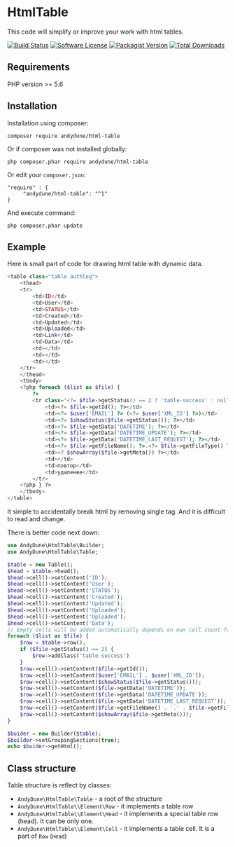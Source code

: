 # HtmlTable
This code will simplify or improve your work with html tables.

[![Build Status](https://travis-ci.org/AndyDune/HtmlTable.svg?branch=master)](https://travis-ci.org/AndyDune/HtmlTable)
[![Software License](https://img.shields.io/badge/license-MIT-brightgreen.svg?style=flat-square)](LICENSE)
[![Packagist Version](https://img.shields.io/packagist/v/andydune/html-table.svg?style=flat-square)](https://packagist.org/packages/andydune/html-table)
[![Total Downloads](https://img.shields.io/packagist/dt/andydune/html-table.svg?style=flat-square)](https://packagist.org/packages/andydune/html-table)


Requirements
------------

PHP version >= 5.6

Installation
------------

Installation using composer:

```
composer require andydune/html-table
```
Or if composer was not installed globally:
```
php composer.phar require andydune/html-table
```
Or edit your `composer.json`:
```
"require" : {
     "andydune/html-table": "^1"
}

```
And execute command:
```
php composer.phar update
```

Example
-----------

Here is small part of code for drawing html table with dynamic data. 

```php
<table class="table authlog">
    <thead>
    <tr>
        <td>ID</td>
        <td>User</td>
        <td>STATUS</td>
        <td>Created</td>
        <td>Updated</td>
        <td>Uploaded</td>
        <td>Link</td>
        <td>Data</td>
        <td></td>
        <td></td>
        <td></td>
    </tr>
    </thead>
    <tbody>
    <?php foreach ($list as $file) {
        ?>
        <tr class="<?= $file->getStatus() == 2 ? 'table-success' : null; ?>">
            <td><?= $file->getId(); ?></td>
            <td><?= $user['EMAIL'] ?> (<?= $user['XML_ID'] ?>)</td>
            <td><?= $showStatus($file->getStatus()); ?></td>
            <td><?= $file->getData('DATETIME'); ?></td>
            <td><?= $file->getData('DATETIME_UPDATE'); ?></td>
            <td><?= $file->getData('DATETIME_LAST_REQUEST'); ?></td>
            <td><?= $file->getFileName(); ?>.<?= $file->getFileType() ?></td>
            <td><? $showArray($file->getMeta()) ?></td>
            <td></td>
            <td>повтор</td>
            <td>удаление</td>
        </tr>
    <?php } ?>
    </tbody>
</table>
```
It simple to accidentally break html by removing single tag. And it is difficult to read and change.

There is better code next down:
```php
use AndyDune\HtmlTable\Builder;
use AndyDune\HtmlTable\Table;

$table = new Table();
$head = $table->head();
$head->cell()->setContent('ID');
$head->cell()->setContent('User');
$head->cell()->setContent('STATUS');
$head->cell()->setContent('Created');
$head->cell()->setContent('Updated');
$head->cell()->setContent('Uploaded');
$head->cell()->setContent('Uploaded');
$head->cell()->setContent('Data');
// Empty cells will be added automatically depends on max cell count for next rows.
foreach ($list as $file) {
    $row = $table->row();
    if ($file->getStatus() == 2) {
        $row->addClass('table-success')
    }
    $row->cell()->setContent($file->getId());
    $row->cell()->setContent($user['EMAIL'] . $user['XML_ID']);
    $row->cell()->setContent($showStatus($file->getStatus()));
    $row->cell()->setContent($file->getData('DATETIME'));
    $row->cell()->setContent($file->getData('DATETIME_UPDATE'));
    $row->cell()->setContent($file->getData('DATETIME_LAST_REQUEST'));
    $row->cell()->setContent($file->getFileName() . '.' . $file->getFileType());
    $row->cell()->setContent($showArray($file->getMeta()));
}

$buider = new Builder($table);
$builder->setGroupingSections(true);
echo $buider->getHtml(); 
``` 

Class structure
----------

Table structure is reflect by classes:

- `AndyDune\HtmlTable\Table` - a root of the structure
- `AndyDune\HtmlTable\\Element\Row` - it implements a table row 
- `AndyDune\HtmlTable\\Element\Head` - it implements a special table row (head). It can be only one. 
- `AndyDune\HtmlTable\\Element\Cell` - it implements a table cell. It is a part of `Row` (`Head`) 